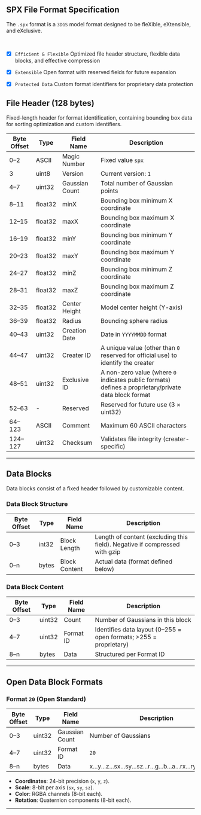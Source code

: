 ## SPX File Format Specification
The `.spx` format is a `3DGS` model format designed to be fleXible, eXtensible, and eXclusive.


<br>

- [x] `Efficient & Flexible` Optimized file header structure, flexible data blocks, and effective compression
- [x] `Extensible` Open format with reserved fields for future expansion
- [x] `Protected Data` Custom format identifiers for proprietary data protection



## File Header (128 bytes)
Fixed-length header for format identification, containing bounding box data for sorting optimization and custom identifiers.

| Byte Offset | Type      | Field Name            | Description                                                                 |
|-------------|-----------|-----------------------|-----------------------------------------------------------------------------|
| 0–2         | ASCII     | Magic Number          | Fixed value `spx`                                                         |
| 3           | uint8     | Version               | Current version: `1`                                                        |
| 4–7         | uint32    | Gaussian Count        | Total number of Gaussian points                                             |
| 8–11        | float32   | minX                  | Bounding box minimum X coordinate                                           |
| 12–15       | float32   | maxX                  | Bounding box maximum X coordinate                                           |
| 16–19       | float32   | minY                  | Bounding box minimum Y coordinate                                           |
| 20–23       | float32   | maxY                  | Bounding box maximum Y coordinate                                           |
| 24–27       | float32   | minZ                  | Bounding box minimum Z coordinate                                           |
| 28–31       | float32   | maxZ                  | Bounding box maximum Z coordinate                                           |
| 32–35       | float32   | Center Height         | Model center height (Y-axis)                                                |
| 36–39       | float32   | Radius                | Bounding sphere radius                                                      |
| 40–43       | uint32    | Creation Date         | Date in `YYYYMMDD` format                                                   |
| 44–47       | uint32    | Creater ID            | A unique value (other than `0` reserved for official use) to identify the creater  |
| 48–51       | uint32    | Exclusive ID          | A non-zero value (where `0` indicates public formats) defines a proprietary/private data block format      |
| 52–63       | -         | Reserved              | Reserved for future use (3 × uint32)                                        |
| 64–123      | ASCII     | Comment               | Maximum 60 ASCII characters                    |
| 124–127     | uint32    | Checksum              | Validates file integrity (creater-specific)                               |

---

## Data Blocks
Data blocks consist of a fixed header followed by customizable content.

### Data Block Structure
| Byte Offset | Type      | Field Name            | Description                                                                 |
|-------------|-----------|-----------------------|-----------------------------------------------------------------------------|
| 0–3         | int32     | Block Length          | Length of content (excluding this field). Negative if compressed with gzip |
| 0–n         | bytes     | Block Content         | Actual data (format defined below)                                          |

### Data Block Content
| Byte Offset | Type      | Field Name            | Description                                                                 |
|-------------|-----------|-----------------------|-----------------------------------------------------------------------------|
| 0–3         | uint32    | Count                 | Number of Gaussians in this block                                           |
| 4–7         | uint32    | Format ID             | Identifies data layout (0–255 = open formats; >255 = proprietary)          |
| 8–n         | bytes     | Data                  | Structured per Format ID                                                    |

---

## Open Data Block Formats

### Format `20` (Open Standard)
| Byte Offset | Type      | Field Name            | Description                                                                 |
|-------------|-----------|-----------------------|-----------------------------------------------------------------------------|
| 0–3         | uint32    | Gaussian Count        | Number of Gaussians                                                         |
| 4–7         | uint32    | Format ID             | `20`                                                                 |
| 8–n         | bytes     | Data                  | x...y...z...sx...sy...sz...r...g...b...a...rx...ry...rz...rw... |

- **Coordinates**: 24-bit precision (`x`, `y`, `z`).
- **Scale**: 8-bit per axis (`sx`, `sy`, `sz`).
- **Color**: RGBA channels (8-bit each).
- **Rotation**: Quaternion components (8-bit each).

---
